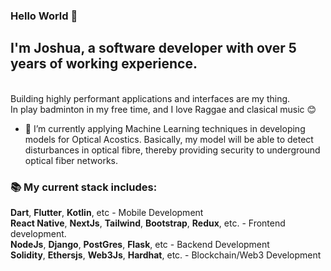 ### Hello World 👋

<h2 align="left">I'm Joshua, a software developer with over 5 years of working experience.</h2> <br>
Building highly performant applications and interfaces are my thing. <br>
In play badminton in my free time, and I love Raggae and clasical music 😊 <br>

- 🔭 I’m currently applying Machine Learning techniques in developing models for Optical Acostics. Basically, my model will be able to detect disturbances in optical fibre, thereby providing security to underground optical fiber networks.

### 📚 My current stack includes:

**Dart**, **Flutter**, **Kotlin**, etc - Mobile Development <br>
**React Native**, **NextJs**, **Tailwind**, **Bootstrap**, **Redux**, etc. - Frontend development. <br>
**NodeJs**, **Django**, **PostGres**, **Flask**, etc - Backend Development <br>
**Solidity**, **Ethersjs**, **Web3Js**, **Hardhat**, etc. - Blockchain/Web3 Development <br>
